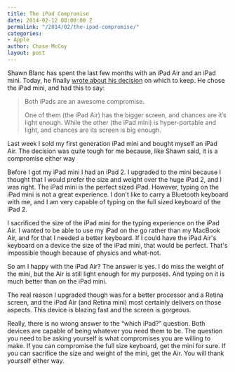 ```yaml
---
title: The iPad Compromise
date: 2014-02-12 00:00:00 Z
permalink: "/2014/02/the-ipad-compromise/"
categories:
- Apple
author: Chase McCoy
layout: post
---
```


Shawn Blanc has spent the last few months with an iPad Air and an iPad mini. Today, he finally [wrote about his decision][1] on which to keep. He chose the iPad mini, and had this to say:

> Both iPads are an awesome compromise.
> 
> One of them (the iPad Air) has the bigger screen, and chances are it’s light enough. While the other (the iPad mini) is hyper-portable and light, and chances are its screen is big enough.

Last week I sold my first generation iPad mini and bought myself an iPad Air. The decision was quite tough for me because, like Shawn said, it is a compromise either way 

Before I got my iPad mini I had an iPad 2. I upgraded to the mini because I thought that I would prefer the size and weight over the huge iPad 2, and I was right. The iPad mini is the perfect sized iPad. However, typing on the iPad mini is not a great experience. I don't like to carry a Bluetooth keyboard with me, and I am very capable of typing on the full sized keyboard of the iPad 2.

I sacrificed the size of the iPad mini for the typing experience on the iPad Air. I wanted to be able to use my iPad on the go rather than my MacBook Air, and for that I needed a better keyboard. If I could have the iPad Air's keyboard on a device the size of the iPad mini, that would be perfect. That's impossible though because of physics and what-not. 

So am I happy with the iPad Air? The answer is yes. I do miss the weight of the mini, but the Air is still light enough for my purposes. And typing on it is much better than on the iPad mini. 

The real reason I upgraded though was for a better processor and a Retina screen, and the iPad Air (and Retina mini) most certainly delivers on those aspects. This device is blazing fast and the screen is gorgeous. 

Really, there is no wrong answer to the &ldquo;which iPad?&rdquo; question. Both devices are capable of being whatever you need them to be. The question you need to be asking yourself is what compromises you are willing to make. If you can compromise the full size keyboard, get the mini for sure. If you can sacrifice the size and weight of the mini, get the Air. You will thank yourself either way.

 [1]: http://shawnblanc.net/2014/02/ipad-air-or-mini/